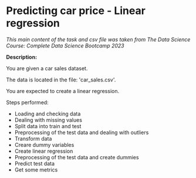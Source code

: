 # Predicting car price - Linear regression
_This main content of the task and csv file was taken from The Data Science Course: Complete Data Science Bootcamp 2023_

__Description:__

You are given a car sales dataset.

The data is located in the file: 'car_sales.csv'.

You are expected to create a linear regression.


Steps performed:

* Loading and checking data
* Dealing with missing values
* Split data into train and test
* Preprocessing of the test data and dealing with outliers
* Transform data
* Creare dummy variables
* Create linear regression
* Preprocessing of the test data and create dummies
* Predict test data
* Get some metrics